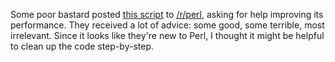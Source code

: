 Some poor bastard posted [this script](http://pastebin.com/Ce9PTtFd) to
[/r/perl](http://www.reddit.com/r/perl/comments/qf9do/why_is_this_perl_code_painfully_slow/), asking for help improving its performance. They received a lot of
advice: some good, some terrible, most irrelevant. Since it looks like they're
new to Perl, I thought it might be helpful to clean up the code step-by-step.
